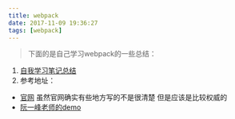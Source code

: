 ```yaml
---
title: webpack
date: 2017-11-09 19:36:27
tags: [webpack]
---
```


> 下面的是自己学习webpack的一些总结：

1. [自我学习笔记总结](https://github.com/webaifei/webpack-examples)
2. 参考地址：
  *  [官网](webpack.github.io) 虽然官网确实有些地方写的不是很清楚 但是应该是比较权威的
  *  [阮一峰老师的demo](https://github.com/SamHwang1990/webpack-demos)

